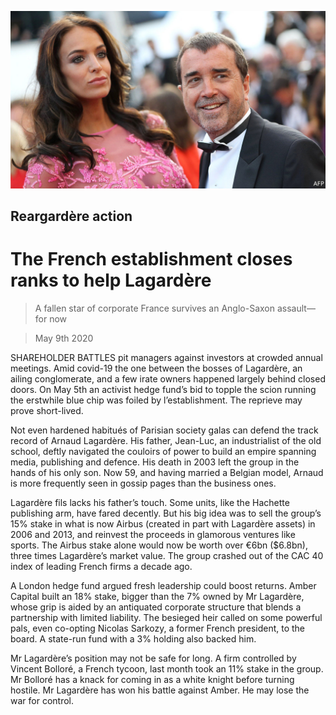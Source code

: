 ![](./images/20200509_WBP501.jpg)

## Reargardère action

# The French establishment closes ranks to help Lagardère

> A fallen star of corporate France survives an Anglo-Saxon assault—for now

> May 9th 2020

SHAREHOLDER BATTLES pit managers against investors at crowded annual meetings. Amid covid-19 the one between the bosses of Lagardère, an ailing conglomerate, and a few irate owners happened largely behind closed doors. On May 5th an activist hedge fund’s bid to topple the scion running the erstwhile blue chip was foiled by l’establishment. The reprieve may prove short-lived.

Not even hardened habitués of Parisian society galas can defend the track record of Arnaud Lagardère. His father, Jean-Luc, an industrialist of the old school, deftly navigated the couloirs of power to build an empire spanning media, publishing and defence. His death in 2003 left the group in the hands of his only son. Now 59, and having married a Belgian model, Arnaud is more frequently seen in gossip pages than the business ones.

Lagardère fils lacks his father’s touch. Some units, like the Hachette publishing arm, have fared decently. But his big idea was to sell the group’s 15% stake in what is now Airbus (created in part with Lagardère assets) in 2006 and 2013, and reinvest the proceeds in glamorous ventures like sports. The Airbus stake alone would now be worth over €6bn ($6.8bn), three times Lagardère’s market value. The group crashed out of the CAC 40 index of leading French firms a decade ago. 

A London hedge fund argued fresh leadership could boost returns. Amber Capital built an 18% stake, bigger than the 7% owned by Mr Lagardère, whose grip is aided by an antiquated corporate structure that blends a partnership with limited liability. The besieged heir called on some powerful pals, even co-opting Nicolas Sarkozy, a former French president, to the board. A state-run fund with a 3% holding also backed him.

Mr Lagardère’s position may not be safe for long. A firm controlled by Vincent Bolloré, a French tycoon, last month took an 11% stake in the group. Mr Bolloré has a knack for coming in as a white knight before turning hostile. Mr Lagardère has won his battle against Amber. He may lose the war for control.